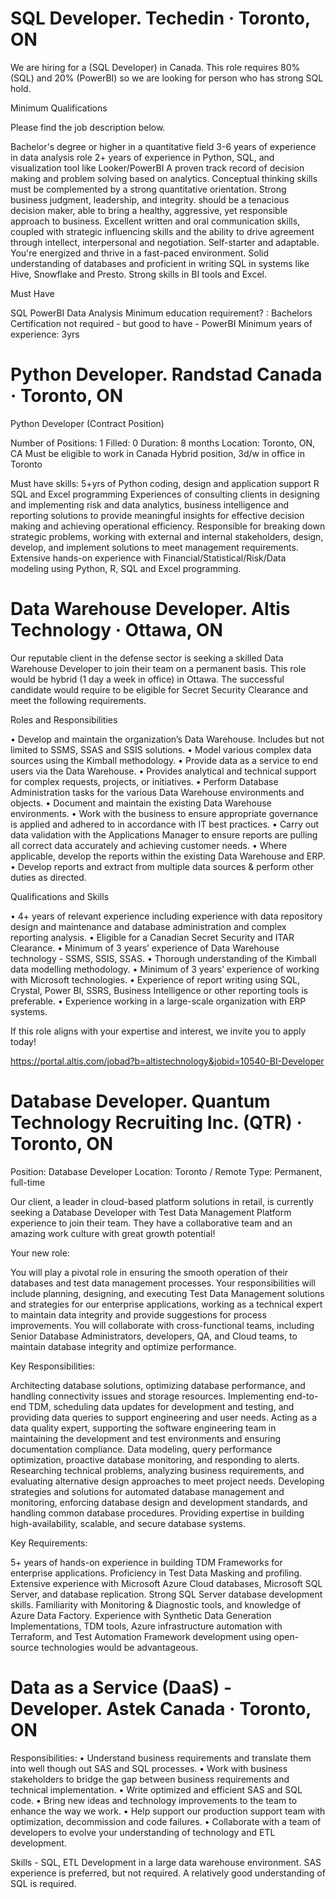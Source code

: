 # SQL Developer. Techedin · Toronto, ON

We are hiring for a (SQL Developer) in Canada. This role requires 80% (SQL) and 20% (PowerBI) so we are looking for person who has strong SQL hold.


Minimum Qualifications


Please find the job description below.


Bachelor's degree or higher in a quantitative field 
3-6 years of experience in data analysis role 
2+ years of experience in Python, SQL, and visualization tool like Looker/PowerBI 
A proven track record of decision making and problem solving based on analytics. 
Conceptual thinking skills must be complemented by a strong quantitative orientation. 
Strong business judgment, leadership, and integrity.
should be a tenacious decision maker, able to bring a healthy, aggressive, yet responsible approach to business. 
Excellent written and oral communication skills, coupled with strategic influencing skills
and the ability to drive agreement through intellect, interpersonal and negotiation. 
Self-starter and adaptable. You're energized and thrive in a fast-paced environment. 
Solid understanding of databases and proficient in writing SQL in systems like Hive, Snowflake and Presto. 
Strong skills in BI tools and Excel.


 Must Have


SQL
PowerBI
Data Analysis
Minimum education requirement? : Bachelors
Certification not required - but good to have - PowerBI
Minimum years of experience: 3yrs

# Python Developer. Randstad Canada · Toronto, ON

Python Developer (Contract Position)

Number of Positions: 1 Filled: 0 Duration: 8 months
Location: Toronto, ON, CA
Must be eligible to work in Canada
Hybrid position, 3d/w in office in Toronto


Must have skills:
5+yrs of Python coding, design and application support
R SQL and Excel programming
Experiences of consulting clients in designing and implementing risk and data analytics, business intelligence and reporting solutions to provide meaningful insights for effective decision making and achieving operational efficiency.
Responsible for breaking down strategic problems, working with external and internal stakeholders, design, develop, and implement solutions to meet management requirements.
Extensive hands-on experience with Financial/Statistical/Risk/Data modeling using Python, R, SQL and Excel programming.

# Data Warehouse Developer. Altis Technology · Ottawa, ON

Our reputable client in the defense sector is seeking a skilled Data Warehouse Developer to join their team on a permanent basis. This role would be hybrid (1 day a week in office) in Ottawa. The successful candidate would require to be eligible for Secret Security Clearance and meet the following requirements.


Roles and Responsibilities

• Develop and maintain the organization’s Data Warehouse. Includes but not limited to SSMS, SSAS and SSIS solutions.
• Model various complex data sources using the Kimball methodology.
• Provide data as a service to end users via the Data Warehouse.
• Provides analytical and technical support for complex requests, projects, or initiatives.
• Perform Database Administration tasks for the various Data Warehouse environments and objects.
• Document and maintain the existing Data Warehouse environments.
• Work with the business to ensure appropriate governance is applied and adhered to in accordance with IT best practices.
• Carry out data validation with the Applications Manager to ensure reports are pulling all correct data accurately and achieving customer needs.
• Where applicable, develop the reports within the existing Data Warehouse and ERP.
• Develop reports and extract from multiple data sources & perform other duties as directed.


Qualifications and Skills

• 4+ years of relevant experience including experience with data repository design and maintenance and database administration and complex reporting analysis.
• Eligible for a Canadian Secret Security and ITAR Clearance.
• Minimum of 3 years’ experience of Data Warehouse technology - SSMS, SSIS, SSAS.
• Thorough understanding of the Kimball data modelling methodology.
• Minimum of 3 years’ experience of working with Microsoft technologies.
• Experience of report writing using SQL, Crystal, Power BI, SSRS, Business Intelligence or other reporting tools is preferable.
• Experience working in a large-scale organization with ERP systems.


If this role aligns with your expertise and interest, we invite you to apply today!


https://portal.altis.com/jobad?b=altistechnology&jobid=10540-BI-Developer

# Database Developer. Quantum Technology Recruiting Inc. (QTR) · Toronto, ON

Position: Database Developer
Location: Toronto / Remote
Type: Permanent, full-time


Our client, a leader in cloud-based platform solutions in retail, is currently seeking a Database Developer with Test Data Management Platform experience to join their team. They have a collaborative team and an amazing work culture with great growth potential!


Your new role:

You will play a pivotal role in ensuring the smooth operation of their databases and test data management processes. Your responsibilities will include planning, designing, and executing Test Data Management solutions and strategies for our enterprise applications, working as a technical expert to maintain data integrity and provide suggestions for process improvements. You will collaborate with cross-functional teams, including Senior Database Administrators, developers, QA, and Cloud teams, to maintain database integrity and optimize performance.


Key Responsibilities:

Architecting database solutions, optimizing database performance, and handling connectivity issues and storage resources.
Implementing end-to-end TDM, scheduling data updates for development and testing, and providing data queries to support engineering and user needs.
Acting as a data quality expert, supporting the software engineering team in maintaining the development and test environments and ensuring documentation compliance.
Data modeling, query performance optimization, proactive database monitoring, and responding to alerts.
Researching technical problems, analyzing business requirements, and evaluating alternative design approaches to meet project needs.
Developing strategies and solutions for automated database management and monitoring, enforcing database design and development standards, and handling common database procedures.
Providing expertise in building high-availability, scalable, and secure database systems.


Key Requirements:

5+ years of hands-on experience in building TDM Frameworks for enterprise applications.
Proficiency in Test Data Masking and profiling.
Extensive experience with Microsoft Azure Cloud databases, Microsoft SQL Server, and database replication.
Strong SQL Server database development skills.
Familiarity with Monitoring & Diagnostic tools, and knowledge of Azure Data Factory.
Experience with Synthetic Data Generation Implementations, TDM tools, Azure infrastructure automation with Terraform, and Test Automation Framework development using open-source technologies would be advantageous.

# Data as a Service (DaaS) - Developer. Astek Canada · Toronto, ON

Responsibilities:
• Understand business requirements and translate them into well though out SAS and SQL processes.
• Work with business stakeholders to bridge the gap between business requirements and technical implementation.
• Write optimized and efficient SAS and SQL code.
• Bring new ideas and technology improvements to the team to enhance the way we work.
• Help support our production support team with optimization, decommission and code failures.
• Collaborate with a team of developers to evolve your understanding of technology and ETL development.


Skills - SQL, ETL Development in a large data warehouse environment.
SAS experience is preferred, but not required. A relatively good understanding of SQL is required.